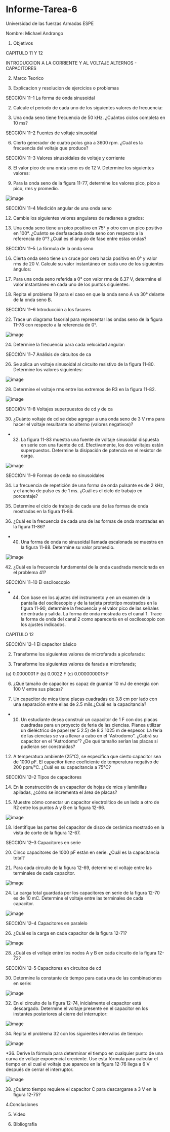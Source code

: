# Informe-Tarea-6

Universidad de las fuerzas Armadas ESPE

Nombre: Michael Andrango

1. Objetivos 

CAPITULO 11 Y 12

INTRODUCCION A LA CORRIENTE Y AL VOLTAJE ALTERNOS - CAPACITORES 



2. Marco Teorico

3. Explicacion y resolucion de ejercicios o problemas


SECCIÓN 11–1 La forma de onda sinusoidal


2. Calcule el periodo de cada uno de los siguientes valores de frecuencia:


4. Una onda seno tiene frecuencia de 50 kHz. ¿Cuántos ciclos completa en 10 ms?

SECCIÓN 11–2 Fuentes de voltaje sinusoidal

6. Cierto generador de cuatro polos gira a 3600 rpm. ¿Cuál es la frecuencia del voltaje que produce?

SECCIÓN 11–3 Valores sinusoidales de voltaje y corriente

8. El valor pico de una onda seno es de 12 V. Determine los siguientes valores:


10. Para la onda seno de la figura 11-77, determine los valores pico, pico a pico, rms y promedio.

![image](https://user-images.githubusercontent.com/107088999/212106505-3cffec77-8c98-49cc-a48d-d7269f551f66.png)

SECCIÓN 11–4 Medición angular de una onda seno

12. Cambie los siguientes valores angulares de radianes a grados:


14. Una onda seno tiene un pico positivo en 75° y otro con un pico positivo en 100°. ¿Cuánto se desfasacada onda seno con respecto a la referencia de 0°? ¿Cuál es el ángulo de fase entre estas ondas?

SECCIÓN 11–5 La fórmula de la onda seno

16. Cierta onda seno tiene un cruce por cero hacia positivo en 0° y valor rms de 20 V. Calcule su valor instantáneo en cada uno de los siguientes ángulos:

18. Para una onda seno referida a 0° con valor rms de 6.37 V, determine el valor instantáneo en cada uno de los puntos siguientes:


20. Repita el problema 19 para el caso en que la onda seno A va 30° delante de la onda seno B.


SECCIÓN 11–6 Introducción a los fasores

22. Trace un diagrama fasorial para representar las ondas seno de la figura 11-78 con respecto a la referencia de 0°.

![image](https://user-images.githubusercontent.com/107088999/212106786-5fafb1c0-ea3f-441d-a44a-85222ee49055.png)


24. Determine la frecuencia para cada velocidad angular:


SECCIÓN 11–7 Análisis de circuitos de ca

26. Se aplica un voltaje sinusoidal al circuito resistivo de la figura 11-80. Determine los valores siguientes:

![image](https://user-images.githubusercontent.com/107088999/212107236-726ffc8f-fa6d-44e4-9cfe-c0a2e7a192ce.png)


28. Determine el voltaje rms entre los extremos de R3 en la figura 11-82.

![image](https://user-images.githubusercontent.com/107088999/212107580-6f936055-b957-4c9b-9c74-07a24b950a61.png)


SECCIÓN 11–8 Voltajes superpuestos de cd y de ca

30. ¿Cuánto voltaje de cd se debe agregar a una onda seno de 3 V rms para hacer el voltaje resultante no alterno (valores negativos)?


* 32. La figura 11-83 muestra una fuente de voltaje sinusoidal dispuesta en serie con una fuente de cd. Efectivamente, los dos voltajes están superpuestos. Determine la disipación de potencia en el resistor de carga.

![image](https://user-images.githubusercontent.com/107088999/212108580-3858c5e8-2345-49d2-8092-fed55b6a6a1d.png)

SECCIÓN 11–9 Formas de onda no sinusoidales

34. La frecuencia de repetición de una forma de onda pulsante es de 2 kHz, y el ancho de pulso es de 1 ms. ¿Cuál es el ciclo de trabajo en porcentaje?

36. Determine el ciclo de trabajo de cada una de las formas de onda mostradas en la figura 11-86.

38. ¿Cuál es la frecuencia de cada una de las formas de onda mostradas en la figura 11-86?

* 40. Una forma de onda no sinusoidal llamada escalonada se muestra en la figura 11-88. Determine su valor promedio.

![image](https://user-images.githubusercontent.com/107088999/212110673-8edece9d-0ee6-4dca-9462-9b6c4e0d6d33.png)

42. ¿Cuál es la frecuencia fundamental de la onda cuadrada mencionada en el problema 41?


SECCIÓN 11–10 El osciloscopio

* 44. Con base en los ajustes del instrumento y en un examen de la pantalla del osciloscopio y de la tarjeta prototipo mostrados en la figura 11-90, determine la frecuencia y el valor pico de las señales de entrada y salida. La forma de onda mostrada es el canal 1. Trace la forma de onda del canal 2 como aparecería en el osciloscopio con los ajustes indicados.

CAPITULO 12

SECCIÓN 12–1 El capacitor básico

2. Transforme los siguientes valores de microfarads a picofarads:


4. Transforme los siguientes valores de farads a microfarads;

(a) 0.0000001 F (b) 0.0022 F (c) 0.0000000015 F

6. ¿Qué tamaño de capacitor es capaz de guardar 10 mJ de energía con 100 V entre sus placas?


8. Un capacitor de mica tiene placas cuadradas de 3.8 cm por lado con una separación entre ellas de 2.5 mils.¿Cuál es la capacitancia?

* 10. Un estudiante desea construir un capacitor de 1 F con dos placas cuadradas para un proyecto de feria de las ciencias. Planea utilizar un dieléctrico de papel (er 5 2.5) de 8 3 1025 m de espesor. La feria de las ciencias se va a llevar a cabo en el “Astrodomo”. ¿Cabrá su capacitor en el “Astrodomo”? ¿De qué tamaño serían las placas si pudieran ser construidas?


12. A temperatura ambiente (25°C), se especifica que cierto capacitor sea de 1000 pF. El capacitor tiene coeficiente de temperatura negativo de 200 ppm/°C. ¿Cuál es su capacitancia a 75°C?

SECCIÓN 12–2 Tipos de capacitores

14. En la construcción de un capacitor de hojas de mica y laminillas apiladas, ¿cómo se incrementa el área de placas?

16. Muestre cómo conectar un capacitor electrolítico de un lado a otro de R2 entre los puntos A y B en la figura 12-66.

![image](https://user-images.githubusercontent.com/107088999/212113662-7b39c6c6-3160-4f1e-b502-73dbb6b2a725.png)

18. Identifique las partes del capacitor de disco de cerámica mostrado en la vista de corte de la figura 12-67.

SECCIÓN 12–3 Capacitores en serie

20. Cinco capacitores de 1000 pF están en serie. ¿Cuál es la capacitancia total?


22. Para cada circuito de la figura 12-69, determine el voltaje entre las terminales de cada capacitor.

![image](https://user-images.githubusercontent.com/107088999/212114191-507e5afb-1c4d-421e-9817-292cec9ddede.png)

24. La carga total guardada por los capacitores en serie de la figura 12-70 es de 10 mC. Determine el voltaje entre las terminales de cada capacitor.

![image](https://user-images.githubusercontent.com/107088999/212114398-1b2428e7-c642-43cb-98fd-34220c3e943b.png)

SECCIÓN 12–4 Capacitores en paralelo

26. ¿Cuál es la carga en cada capacitor de la figura 12-71?

![image](https://user-images.githubusercontent.com/107088999/212114995-bb06a338-3a25-434e-8aed-6bceebfe9266.png)

28. ¿Cuál es el voltaje entre los nodos A y B en cada circuito de la figura 12-72?

SECCIÓN 12–5 Capacitores en circuitos de cd

30. Determine la constante de tiempo para cada una de las combinaciones en serie:

![image](https://user-images.githubusercontent.com/107088999/212115376-3aa60601-de92-4f97-8829-0614040b3a42.png)

32. En el circuito de la figura 12-74, inicialmente el capacitor está descargado. Determine el voltaje presente en el capacitor en los instantes posteriores al cierre del interruptor:

![image](https://user-images.githubusercontent.com/107088999/212115661-bd1813ba-5fcc-4dd6-a31b-44994cd9de05.png)

34. Repita el problema 32 con los siguientes intervalos de tiempo:

![image](https://user-images.githubusercontent.com/107088999/212116138-b4a8026d-4120-445d-ac1a-bdd0185696be.png)

*36. Derive la fórmula para determinar el tiempo en cualquier punto de una curva de voltaje exponencial creciente. Use esta fórmula para calcular el tiempo en el cual el voltaje que aparece en la figura 12-76 llega a 6 V después de cerrar el interruptor.

![image](https://user-images.githubusercontent.com/107088999/212116528-a85f9315-06e4-4848-9e7d-f79a17090a2a.png)


38. ¿Cuánto tiempo requiere el capacitor C para descargarse a 3 V en la figura 12-75?



































4.Conclusiones 

5. Video

6. Bibliografia 
